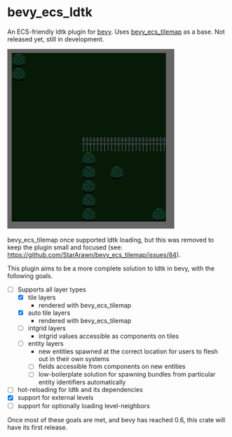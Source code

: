 # bevy_ecs_ldtk
An ECS-friendly ldtk plugin for [bevy](https://github.com/bevyengine/bevy).
Uses [bevy_ecs_tilemap](https://github.com/StarArawn/bevy_ecs_tilemap) as a base.
Not released yet, still in development.

![screenshot](repo/screenshot.png)

bevy_ecs_tilemap once supported ldtk loading, but this was removed to keep the plugin small and focused (see: https://github.com/StarArawn/bevy_ecs_tilemap/issues/84).

This plugin aims to be a more complete solution to ldtk in bevy, with the following goals.
- [ ] Supports all layer types
  - [x] tile layers
    - rendered with bevy_ecs_tilemap
  - [x] auto tile layers
    - rendered with bevy_ecs_tilemap
  - [ ] intgrid layers
    - intgrid values accessible as components on tiles
  - [ ] entity layers
    - new entities spawned at the correct location for users to flesh out in their own systems
    - [ ] fields accessible from components on new entities
    - [ ] low-boilerplate solution for spawning bundles from particular entity identifiers automatically
- [ ] hot-reloading for ldtk and its dependencies
- [x] support for external levels
- [ ] support for optionally loading level-neighbors

Once most of these goals are met, and bevy has reached 0.6, this crate will have its first release.

